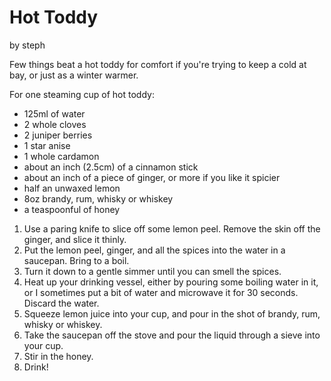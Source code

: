 # Hot Toddy
by steph

Few things beat a hot toddy for comfort if you're trying to keep a cold at bay, or just as a winter warmer. 

For one steaming cup of hot toddy:

* 125ml of water
* 2 whole cloves
* 2 juniper berries
* 1 star anise
* 1 whole cardamon
* about an inch (2.5cm) of a cinnamon stick
* about an inch of a piece of ginger, or more if you like it spicier
* half an unwaxed lemon
* 8oz brandy, rum, whisky or whiskey
* a teaspoonful of honey

1. Use a paring knife to slice off some lemon peel. Remove the skin off the ginger, and slice it thinly. 
2. Put the lemon peel, ginger, and all the spices into the water in a saucepan. Bring to a boil. 
3. Turn it down to a gentle simmer until you can smell the spices.
4. Heat up your drinking vessel, either by pouring some boiling water in it, or I sometimes put a bit of water and microwave it for 30 seconds. Discard the water. 
5. Squeeze lemon juice into your cup, and pour in the shot of brandy, rum, whisky or whiskey. 
6. Take the saucepan off the stove and pour the liquid through a sieve into your cup. 
7. Stir in the honey.
8. Drink!
